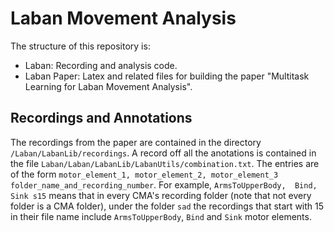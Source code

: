 # Laban Movement Analysis

The structure of this repository is:
- Laban: Recording and analysis code.
- Laban Paper: Latex and related files for building the paper "Multitask Learning for Laban Movement Analysis".

## Recordings and Annotations

The recordings from the paper are contained in the directory `/Laban/LabanLib/recordings`.
A record off all the anotations is contained in the file `Laban/Laban/LabanLib/LabanUtils/combination.txt`.
The entries are of the form `motor_element_1, motor_element_2, motor_element_3 folder_name_and_recording_number`.
For example, `ArmsToUpperBody,  Bind,  Sink s15` means that in every CMA's
recording folder (note that not every folder is a CMA folder), under the folder `sad`
the recordings that start with 15 in their file name include `ArmsToUpperBody`, `Bind` and `Sink` motor elements.
